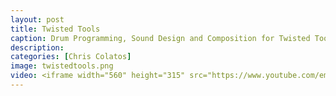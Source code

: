 ```yaml
---
layout: post
title: Twisted Tools
caption: Drum Programming, Sound Design and Composition for Twisted Tools Instruments
description: 
categories: [Chris Colatos]
image: twistedtools.png
video: <iframe width="560" height="315" src="https://www.youtube.com/embed/CeXzzuANd04" title="YouTube video player" frameborder="0" allow="accelerometer; autoplay; clipboard-write; encrypted-media; gyroscope; picture-in-picture" allowfullscreen></iframe>
---
```

